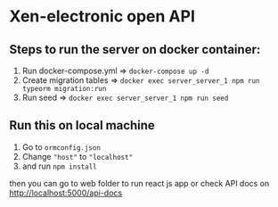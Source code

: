 # Xen-electronic open API

## Steps to run the server on docker container:
1. Run docker-compose.yml => `docker-compose up -d`
2. Create migration tables => `docker exec server_server_1 npm run typeorm migration:run`
3. Run seed => `docker exec server_server_1 npm run seed`

## Run this on local machine
1. Go to `ormconfig.json` 
2. Change `"host"` to `"localhost"`
3. and run `npm install`

then you can go to web folder to run react js app or check API docs on [http://localhost:5000/api-docs](http://localhost:5000/api-docs)

